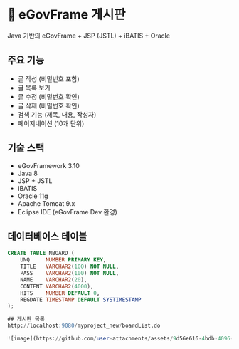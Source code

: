 # 📌 eGovFrame 게시판 

Java 기반의 eGovFrame + JSP (JSTL) + iBATIS + Oracle

## 주요 기능

- 글 작성 (비밀번호 포함)
- 글 목록 보기
- 글 수정 (비밀번호 확인)
- 글 삭제 (비밀번호 확인)
- 검색 기능 (제목, 내용, 작성자)
- 페이지네이션 (10개 단위)

## 기술 스택
- eGovFramework 3.10
- Java 8
- JSP + JSTL
- iBATIS 
- Oracle 11g 
- Apache Tomcat 9.x 
- Eclipse IDE (eGovFrame Dev 환경)

## 데이터베이스 테이블
```sql
CREATE TABLE NBOARD (
    UNQ     NUMBER PRIMARY KEY,
    TITLE   VARCHAR2(100) NOT NULL,
    PASS    VARCHAR2(100) NOT NULL,
    NAME    VARCHAR2(20),
    CONTENT VARCHAR2(4000),
    HITS    NUMBER DEFAULT 0,
    REGDATE TIMESTAMP DEFAULT SYSTIMESTAMP
);

## 게시판 목록
http://localhost:9080/myproject_new/boardList.do

![image](https://github.com/user-attachments/assets/9d56e616-4bdb-4096-9314-4ce8ff211227)

